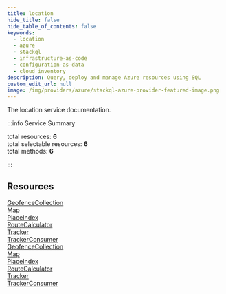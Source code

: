 ```yaml
---
title: location
hide_title: false
hide_table_of_contents: false
keywords:
  - location
  - azure
  - stackql
  - infrastructure-as-code
  - configuration-as-data
  - cloud inventory
description: Query, deploy and manage Azure resources using SQL
custom_edit_url: null
image: /img/providers/azure/stackql-azure-provider-featured-image.png
---
```


The location service documentation.

:::info Service Summary

<div class="row">
<div class="providerDocColumn">
<span>total resources:&nbsp;<b>6</b></span><br />
<span>total selectable resources:&nbsp;<b>6</b></span><br />
<span>total methods:&nbsp;<b>6</b></span><br />
</div>
</div>

:::

## Resources
<div class="row">
<div class="providerDocColumn">
<a href="/providers/azure/location/GeofenceCollection/">GeofenceCollection</a><br />
<a href="/providers/azure/location/Map/">Map</a><br />
<a href="/providers/azure/location/PlaceIndex/">PlaceIndex</a><br />
<a href="/providers/azure/location/RouteCalculator/">RouteCalculator</a><br />
<a href="/providers/azure/location/Tracker/">Tracker</a><br />
<a href="/providers/azure/location/TrackerConsumer/">TrackerConsumer</a>
</div>
<div class="providerDocColumn">
<a href="/providers/azure/location/GeofenceCollection/">GeofenceCollection</a><br />
<a href="/providers/azure/location/Map/">Map</a><br />
<a href="/providers/azure/location/PlaceIndex/">PlaceIndex</a><br />
<a href="/providers/azure/location/RouteCalculator/">RouteCalculator</a><br />
<a href="/providers/azure/location/Tracker/">Tracker</a><br />
<a href="/providers/azure/location/TrackerConsumer/">TrackerConsumer</a>
</div>
</div>